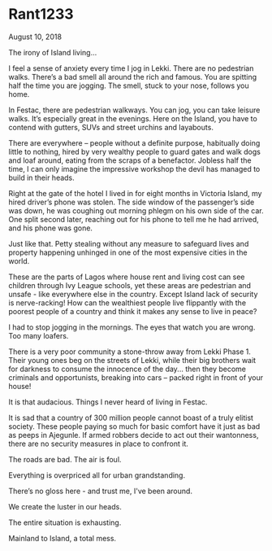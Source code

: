 # Rant1233


August 10, 2018

The irony of Island living…

I feel a sense of anxiety every time I jog in Lekki. There are no pedestrian walks. There’s a bad smell all around the rich and famous. You are spitting half the time you are jogging. The smell, stuck to your nose, follows you home.

In Festac, there are pedestrian walkways. You can jog, you can take leisure walks. It’s especially great in the evenings. Here on the Island, you have to contend with gutters, SUVs and street urchins and layabouts.

There are everywhere – people without a definite purpose, habitually doing little to nothing, hired by very wealthy people to guard gates and walk dogs and loaf around, eating from the scraps of a benefactor. Jobless half the time, I can only imagine the impressive workshop the devil has managed to build in their heads.

Right at the gate of the hotel I lived in for eight months in Victoria Island, my hired driver’s phone was stolen. The side window of the passenger’s side was down, he was coughing out morning phlegm on his own side of the car. One split second later, reaching out for his phone to tell me he had arrived, and his phone was gone.

Just like that. Petty stealing without any measure to safeguard lives and property happening unhinged in one of the most expensive cities in the world.

These are the parts of Lagos where house rent and living cost can see children through Ivy League schools, yet these areas are pedestrian and unsafe - like everywhere else in the country. Except Island lack of security is nerve-racking! How can the wealthiest people live flippantly with the poorest people of a country and think it makes any sense to live in peace? 

I had to stop jogging in the mornings. The eyes that watch you are wrong. Too many loafers.

There is a very poor community a stone-throw away from Lekki Phase 1. Their young ones beg on the streets of Lekki, while their big brothers wait for darkness to consume the innocence of the day... then they become criminals and opportunists, breaking into cars – packed right in front of your house!

It is that audacious. Things I never heard of living in Festac.

It is sad that a country of 300 million people cannot boast of a truly elitist society. These people paying so much for basic comfort have it just as bad as peeps in Ajegunle. If armed robbers decide to act out their wantonness, there are no security measures in place to confront it.

The roads are bad. The air is foul.

Everything is overpriced all for urban grandstanding.

There’s no gloss here - and trust me, I've been around. 

We create the luster in our heads.

The entire situation is exhausting.

Mainland to Island, a total mess.